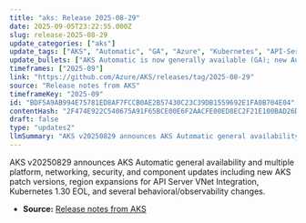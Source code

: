 ```yaml
---
title: "aks: Release 2025-08-29"
date: 2025-09-05T23:22:55.000Z
slug: release-2025-08-29
update_categories: ["aks"]
update_tags: ["AKS", "Automatic", "GA", "Azure", "Kubernetes", "API-Server-VNet-Integration", "CNI-Overlay", "Istio", "Security", "Node-Images"]
update_bullets: ["AKS Automatic is now generally available (GA); new Automatic cluster creation and SKU migration to Automatic require API Server VNet Integration GA regions. Operations on existing Automatic clusters are unaffected by region restrictions.", "Watch the AKS Automatic Virtual Launch on September 16 (UTC-07:00).", "AKS patch releases available: 1.33.3, 1.32.7, 1.30.11. Kubernetes 1.30 is now End of Life — upgrade to 1.31 or move to AKS Long Term Support (LTS).", "Istio add-on (asm) is compatible with AKS LTS for istio revisions asm-1-25+ and AKS versions 1.28+, with specific compatibility dependent on revision/version combinations.", "API Server VNet Integration expanded to additional regions including centralus, austriaeast, chilecentral, denmarkeast, israelnorthwest, malaysiawest, southcentralus2, southeastus3, southeastus5, southwestus, and usgovtexas.", "Security Patch tab under AKS-Release-Tracker now shows Azure Linux v3 patch contents and timestamps in real time.", "Azure CNI Overlay is GA and compatible with Application Gateway for Containers and AGIC; Layer 7 Policies for ACNS reached GA.", "Operational improvements: disable SSH on Windows node pools; Ubuntu 24.04 CVM enabled by default for K8s 1.34–1.38; OIDC issuer enabled by default for new clusters on K8s 1.34+.", "Node Auto-provisioning clusters can use planned maintenance for node image upgrades via aksManagedNodeOSUpgradeSchedule.", "When migrating from kubenet to Azure CNI Overlay, you can now specify a different pod CIDR with --pod-cidr.", "Migration CLI commands to migrate from Availability Sets and from Basic Load Balancer are GA in Azure CLI v2.76.0 (Aug 2025).", "Bug fixes: ETag now returned correctly in ManagedClusters/AgentPools responses for API versions 2024-09-01+; fixed cluster-autoscaler bug where DeletionCandidateOfClusterAutoscaler taint persisted and blocked scheduling (K8s 1.31+).", "Behavioral changes: Deployment Safeguards sub-resource (Microsoft.ContainerService/deploymentSafeguards) added to managedClusters for all AKS Automatic clusters and Standard clusters that enabled safeguardsProfile; cannot add non-node-auto-provisioning pools to new AKS Automatic clusters (no effect on existing clusters).", "New runTimeClassName kata-vm-isolation introduced (old kata-mshv-vm-isolation remains supported for now).", "Starting with K8s 1.34, AKS Automatic clusters include a new AKS-managed Cluster Health Monitor in kube-system to collect control plane and AKS-managed component metrics.", "Component updates: Windows node image revisions updated; AKS Azure Linux v2/v3 and Ubuntu 22.04/24.04 node images updated to 202508.20.0; Azure File/Disk CSI drivers bumped to v1.33.4 on AKS 1.33; NPM upgraded to v1.6.33 (multiple CVEs addressed); Gatekeeper v3.20.0; Managed Prometheus/AMA-Metrics updated (08-13-2025); Application routing operator v0.2.8 (ExternalDNS 0.17.0); Azure Policy add-on v1.13.1 (addresses CVE-2025-47907)."]
timeframes: ["2025-09"]
link: "https://github.com/Azure/AKS/releases/tag/2025-08-29"
source: "Release notes from AKS"
timeframeKey: "2025-09"
id: "BDF5A9AB994E75781ED8AF7FCCB0AE2B57430C23C39DB1559692E1FA0B704E04"
contentHash: "2F474E922C540675A91F65BCE00E6F2AACFE00ED8EC2F21E100BAD26DBADA09A"
draft: false
type: "updates2"
llmSummary: "AKS v20250829 announces AKS Automatic general availability and multiple platform, networking, security, and component updates including new AKS patch versions, region expansions for API Server VNet Integration, Kubernetes 1.30 EOL, and several behavioral/observability changes."
---
```


AKS v20250829 announces AKS Automatic general availability and multiple platform, networking, security, and component updates including new AKS patch versions, region expansions for API Server VNet Integration, Kubernetes 1.30 EOL, and several behavioral/observability changes.

- **Source:** [Release notes from AKS](https://github.com/Azure/AKS/releases/tag/2025-08-29)
